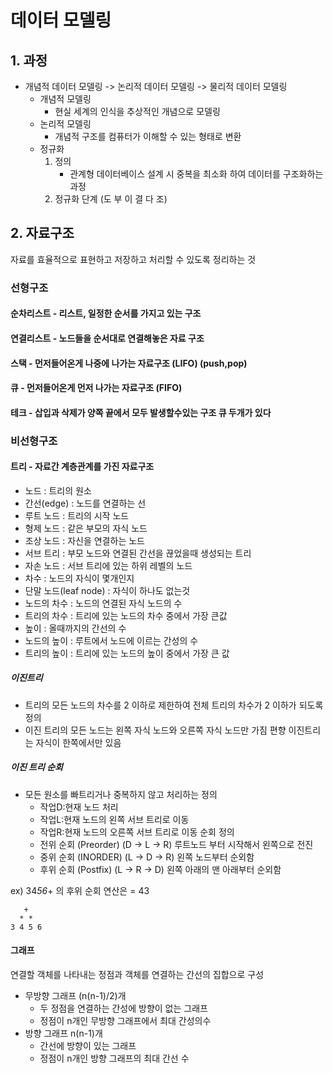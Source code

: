 # 데이터 모델링

## 1. 과정

- 개념적 데이터 모델링 -> 논리적 데이터 모델링 -> 물리적 데이터 모델링
  - 개념적 모델링
    - 현실 세계의 인식을 추상적인 개념으로 모델링
  - 논리적 모델링
    - 개념적 구조를 컴퓨터가 이해할 수 있는 형태로 변환
  * 정규화
    1. 정의
       - 관계형 데이터베이스 설계 시 중복을 최소화 하여 데이터를 구조화하는 과정
    2. 정규화 단계 (도 부 이 결 다 조)

## 2. 자료구조

자료를 효율적으로 표현하고 저장하고 처리할 수 있도록 정리하는 것

### 선형구조

#### 순차리스트 - 리스트, 일정한 순서를 가지고 있는 구조

#### 연결리스트 - 노드들을 순서대로 연결해놓은 자료 구조

#### 스택 - 먼저들어온게 나중에 나가는 자료구조 (LIFO) (push,pop)

#### 큐 - 먼저들어온게 먼저 나가는 자료구조 (FIFO)

#### 테크 - 삽입과 삭제가 양쪽 끝에서 모두 발생할수있는 구조 큐 두개가 있다

### 비선형구조

#### 트리 - 자료간 계층관계를 가진 자료구조

- 노드 : 트리의 원소
- 간선(edge) : 노드를 연결하는 선
- 루트 노드 : 트리의 시작 노드
- 형제 노드 : 같은 부모의 자식 노드
- 조상 노드 : 자신을 연결하는 노드
- 서브 트리 : 부모 노드와 연결된 간선을 끊었을때 생성되는 트리
- 자손 노드 : 서브 트리에 있는 하위 레벨의 노드
- 차수 : 노드의 자식이 몇개인지
- 단말 노드(leaf node) : 자식이 하나도 없는것
- 노드의 차수 : 노드의 연결된 자식 노드의 수
- 트리의 차수 : 트리에 있는 노드의 차수 중에서 가장 큰값
- 높이 : 올때까지의 간선의 수
- 노드의 높이 : 루트에서 노드에 이르는 간성의 수
- 트리의 높이 : 트리에 있는 노드의 높이 중에서 가장 큰 값

##### 이진트리

- 트리의 모든 노드의 차수를 2 이하로 제한하여 전체 트리의 차수가 2 이하가 되도록 정의
- 이진 트리의 모든 노드는 왼쪽 자식 노드와 오른쪽 자식 노드만 가짐
  편향 이진트리는 자식이 한쪽에서만 있음

##### 이진 트리 순회

- 모든 원소를 빠트리거나 중복하지 않고 처리하는
  정의
  - 작업D:현재 노드 처리
  - 작업L:현재 노드의 왼쪽 서브 트리로 이동
  - 작업R:현재 노드의 오른쪽 서브 트리로 이동
    순회 정의
  - 전위 순회 (Preorder) (D -> L -> R) 루트노드 부터 시작해서 왼쪽으로 전진
  - 중위 순회 (INORDER) (L -> D -> R) 왼쪽 노드부터 순외함
  - 후위 순회 (Postfix) (L -> R -> D) 왼쪽 아래의 맨 아래부터 순외함

ex) 34*56*+ 의 후위 순회 연산은 = 43

```
   +
  * *
3 4 5 6
```

#### 그래프
 연결할 객체를 나타내는 정점과 객체를 연결하는 간선의 집합으로 구성
 - 무방향 그래프 (n(n-1)/2)개
   - 두 정점을 연결하는 간성에 방향이 없는 그래프
   - 정점이 n개인 무방향 그래프에서 최대 간성의수
 - 방향 그래프 n(n-1)개
   - 간선에 방향이 있는 그래프
   - 정점이 n개인 방향 그래프의 최대 간선 수 
